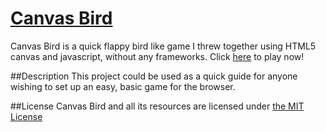 # [Canvas Bird](http://codepen.io/yiotiskl/pen/wGXeKV)
Canvas Bird is a quick flappy bird like game I threw together using HTML5 canvas and javascript, without any frameworks.
Click [here](http://codepen.io/yiotiskl/pen/wGXeKV) to play now!

##Description
This project could be used as a quick guide for anyone wishing to set up an easy, basic game for the browser.

##License
Canvas Bird and all its resources are licensed under [the MIT License](https://opensource.org/licenses/MIT)
